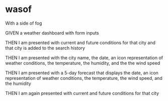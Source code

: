 # wasof
With a side of fog

GIVEN a weather dashboard with form inputs

<!-- WHEN I search for a city -->
THEN I am presented with current and future conditions for that city and that city is added to the search history

<!-- WHEN I view current weather conditions for that city -->
THEN I am presented with the city name, the date, an icon representation of weather conditions, the temperature, the humidity, and the the wind speed

<!-- WHEN I view future weather conditions for that city -->
THEN I am presented with a 5-day forecast that displays the date, an icon representation of weather conditions, the temperature, the wind speed, and the humidity

<!-- WHEN I click on a city in the search history -->
THEN I am again presented with current and future conditions for that city